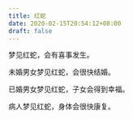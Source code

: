 ```yaml
---
title: 红蛇
date: 2020-02-15T20:54:12+08:00
draft: false
---
```


梦见红蛇，会有喜事发生。<br>


未婚男女梦见红蛇，会很快结婚。<br>


已婚男女梦见红蛇，子女会得到幸福。<br>


病人梦见红蛇，身体会很快康复。<br>
